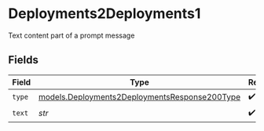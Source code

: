 # Deployments2Deployments1

Text content part of a prompt message


## Fields

| Field                                                                                                | Type                                                                                                 | Required                                                                                             | Description                                                                                          |
| ---------------------------------------------------------------------------------------------------- | ---------------------------------------------------------------------------------------------------- | ---------------------------------------------------------------------------------------------------- | ---------------------------------------------------------------------------------------------------- |
| `type`                                                                                               | [models.Deployments2DeploymentsResponse200Type](../models/deployments2deploymentsresponse200type.md) | :heavy_check_mark:                                                                                   | N/A                                                                                                  |
| `text`                                                                                               | *str*                                                                                                | :heavy_check_mark:                                                                                   | N/A                                                                                                  |